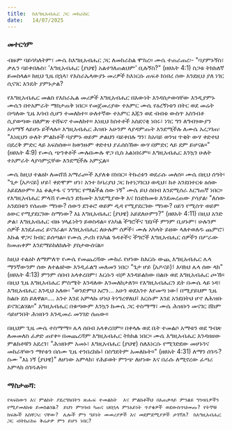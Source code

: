 ```yaml
---
title:  ከእግዚአብሔር ጋር መከራከር
date:   14/07/2025
---
```


### መተርጎም

ብዙም ባይሳካለትም፣ ሙሴ ከእግዚአብሔር ጋር ለመከራከል ሞከረ። ሙሴ ተጠራጠረ፡- "ባያምኑኝስ፣ ቃሌን ባይቀበሉስ፣ 'እግዚአብሔር (ያህዌ) አልተገለጠልህም' ቢሉኝስ?" (ዘፀአት 4:1) ስጋቱ ትክክለኛ ይመስላል። ከዚህ ጊዜ በኋላ፣ የእስራኤላውያኑ መሪዎች ከእነርሱ ጠፍቶ ከነበረ ሰው እንደዚህ ያለ ነገር ሲናገር እንዴት ያምኑታል?
 
የእግዚአብሔር መልስ የእስራኤል መሪዎች እግዚአብሔር በእውነት እንዳስታወሳቸው እንዲያምኑ ሙሴን በተአምራት ማስታጠቅ ነበር። የመጀመሪያው ተአምር ሙሴ የዕረኝነቱን በትር ወደ መሬት በጣለው ጊዜ እባብ ሲሆን ተመለከተ። ሁለተኛው ተአምር እጁን ወደ ብብቱ ውስጥ አስገብቶ ሲያወጣው በለምጽ ተሸፍኖ ተመለከተ።
እነዚህ ክስተቶች አስደናቂ ነበሩ፣ ነገር ግን ለግብፃውያን አሳማኝ ላይሆኑ ይችላሉ። እግዚአብሔር ሕዝቡ አሁንም ላያዳምጡት እንደሚችሉ ለሙሴ አረጋገጠ፡ "እነዚህን ሁለት ምልክቶች ባያምኑ ወይም ቃልህን ባይቀበሉ ግን፣ ከአባይ ወንዝ ጥቂት ውሃ ቀድተህ በደረቅ ምድር ላይ አፍስሰው። ከወንዙም ቀድተህ ያፈሰስኸው ውሃ በምድር ላይ ደም ይሆናል።" (ዘፀአት 4:9) የሙሴ ጭንቀቶች ሙሉበሙሉ ዋጋ ቢስ አልነበሩም። እግዚአብሔር እንኳን ሁለት ተአምራት ላያሳምኗቸው እንደሚችሉ አምኗል።

ሙሴ ከዚህ ተልዕኮ ለመሸሽ አማራጮች እያለቁ በነበር። ትኩረቱን ወደራሱ መለሰ። ሙሴ በዚህ ሰዓት፡ "ጌታ (አዶናይ) ሆይ፤ ቀድሞም ሆነ፣ አንተ ከባሪያህ ጋር ከተነጋገርህ ወዲህ፣ ከቶ አንደበተርቱ ዕሰው አይደለሁም። እኔ ቆልታፋ ና ንግግር የማልችል ሰው ነኝ" ሙሴ ይህ ሰበብ እንደሚሰራ እርግጠኛ ነበር። የእግዚአብሔር ምላሽ የሙሴን ድክመት እንደሚያውቅ እና ከነድክመቱ እንደመረጠው ያሳያል፡ "ለሰው አንደበቱን የሰጠው ማነው? ሰውን ደንቆሮ ወይም ዲዳ የሚያደርገው ማነው? ዐይን የሚሰጥ ወይም ዕውር የሚያደርገው ስማነው? እኔ እግዚአብሔር (ያህዌ) አይደለሁምን?" (ዘፀአት 4:11) በዚህ አንድ ቃል፣ እግዚአብሔር ብዙ ሃላፊነትን ይወስዳል። የአካል ችግሮችና ገደቦች ምንም ቢሆኑም፣ ሁሉንም ሰዎች እንደፈጠረ ይናገራል። እግዚአብሔር ለሁሉም ሰዎች፣ ሙሉ አካላት ይዘው ላለተወለዱ ጨምሮ፣ እኩል ዋጋና ክብር ይሰጣል። የሙሴ ታሪክ የአካል ጉዳቶችና ችግሮች እግዚአብሔር ሰዎችን በሥራው ከመጠቀም እንደማይከለክሉት ያስታውሰናል።
 
ከዚህ ተልዕኮ ለማምለጥ የሙሴ የመጨረሻው ሙከራ የሆነው ከእርሱ ውጪ እግዚአብሔር ሌላ ማንኛውንም ሰው ለተልዕኮው እንዲፈልግ መለመን ነበር፡ "ጌታ ሆይ (አዶናይ)፤ እባክህ ሌላ ሰው ላክ" (ዘፀአት 4:13) ምንም ሰበብ አላቀረበም፣ እርሱን ብቻ እንዳይልከው በልቡ ወደ እግዚአብሔር ጮኸ። በዚህ ጊዜ እግዚአብሔር ምስሜት እንዳለው እንመለከታለን። የእግዚአብሔርን ዴት በሙሴ ላይ ነዳ፣ እግዚአብሔር እንዲህ አለው፡ "ወንድምህ አሮን... አሁን ወደአንተ እየመጣ ነው፤ በሚያይህም ጊዜ ከልቡ ደስ ይለዋል።.... አንተ እንደ አምላኩ ሆነህ ትነግረዋለህ፤ እርሱም እንደ አንደበትህ ሆኖ ለሕዝቡ ይናገርልሃል።" እግዚአብሔር በቁጣውም እንኳን ከሙሴ ጋር ተስማማ፣ ሙሴ ሕዝቡን መናገር ሸክም ሳይሆንበት ሕዝቡን እንዲመራ መንገድ ሰጠው።
 
በዚህም ጊዜ ሙሴ ተስማማ። ሌላ ሰበብ አላቀረበም። በቀላሉ ወደ ቤት ተመልሶ አማቱን ወደ ግብጽ ለመመለስ ፈቃድ ጠየቀ። በመጨረሻም እግዚአብሔር ትክክል ነበር። ሙሴ እግዚአብሔር እንዳዘዘው ምልክቶቹን አደረገ፣ "ሕዝቡም አመኑ፣ እግዚአብሔር (ያህዌ) ስለእነርሱ የሚገድደው መሆኑንና መከራቸውን ማየቱን በሰሙ ጊዜ ተንበረከኩ፤ በስግደትም አመለኩት።" (ዘፀአት 4:31) ለማን ሰገዱ? ስሙ "እኔ ነኝ (ያህዌ)" ለሆነው አምላክ፣ የሕይወት ምንጭ ለሆነው እና በራሱ ለሚኖረው ፈጣሪ አምላክ ሰገዱለት።

### ማስታወሻ:
`የጻፍከውን እና ምልክት ያደረግክበትን ጽሑፍ ተመልከት  እና ምልክቶችህ በአጠቃላይ ምንልዩ ግንዛቤዎችን የሚያመለክቱ ይመስልሃል?
`
`ይህን ምንባብ ካጠና ህበኋላ ምንአይነት ጥያቄዎች ወደውስጥህመጡ? የትኞቹ ክፍሎች አስቸጋሪ ናቸው?
`
`ሌሎች ምን ዓይነት መመሪያዎች እና መደምደሚያዎች ታገኛለ?
`
`ከእግዚአብሔር ጋር ብትከራከሩ ቅሬታዎ ምን ይሆን ነበር?
`